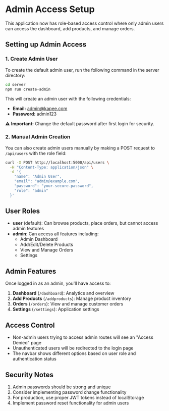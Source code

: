 # Admin Access Setup

This application now has role-based access control where only admin users can access the dashboard, add products, and manage orders.

## Setting up Admin Access

### 1. Create Admin User

To create the default admin user, run the following command in the server directory:

```bash
cd server
npm run create-admin
```

This will create an admin user with the following credentials:
- **Email:** admin@kapee.com
- **Password:** admin123

⚠️ **Important:** Change the default password after first login for security.

### 2. Manual Admin Creation

You can also create admin users manually by making a POST request to `/api/users` with the role field:

```bash
curl -X POST http://localhost:5000/api/users \
  -H "Content-Type: application/json" \
  -d '{
    "name": "Admin User",
    "email": "admin@example.com",
    "password": "your-secure-password",
    "role": "admin"
  }'
```

## User Roles

- **user** (default): Can browse products, place orders, but cannot access admin features
- **admin**: Can access all features including:
  - Admin Dashboard
  - Add/Edit/Delete Products
  - View and Manage Orders
  - Settings

## Admin Features

Once logged in as an admin, you'll have access to:

1. **Dashboard** (`/dashboard`): Analytics and overview
2. **Add Products** (`/addproducts`): Manage product inventory
3. **Orders** (`/orders`): View and manage customer orders
4. **Settings** (`/settings`): Application settings

## Access Control

- Non-admin users trying to access admin routes will see an "Access Denied" page
- Unauthenticated users will be redirected to the login page
- The navbar shows different options based on user role and authentication status

## Security Notes

1. Admin passwords should be strong and unique
2. Consider implementing password change functionality
3. For production, use proper JWT tokens instead of localStorage
4. Implement password reset functionality for admin users